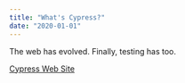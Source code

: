 ```yaml
---
title: "What's Cypress?"
date: "2020-01-01"
---
```


The web has evolved. Finally, testing has too.

[Cypress Web Site](https://www.cypress.io/)
